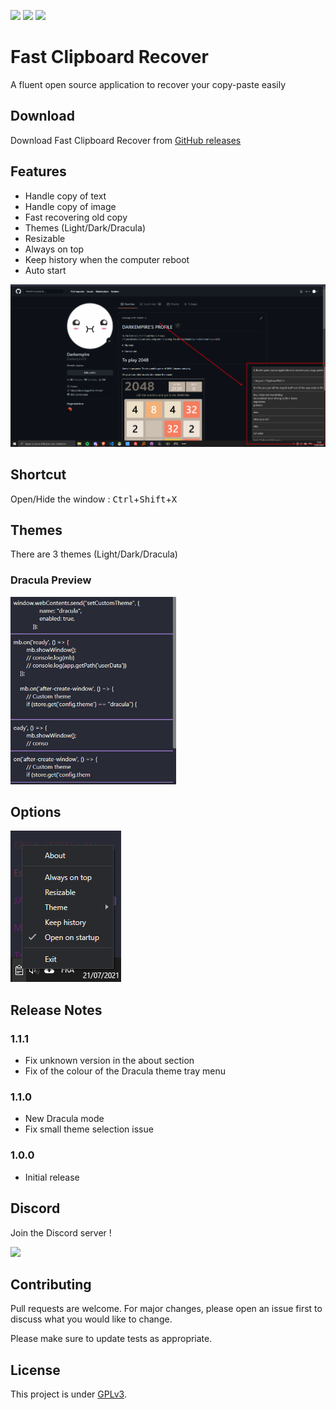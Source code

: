 ![](https://img.shields.io/codefactor/grade/github/Darkempire78/Fast-Clipboard-Recover?style=for-the-badge) ![](https://img.shields.io/github/repo-size/Darkempire78/Fast-Clipboard-Recover?style=for-the-badge) <a href="https://discord.com/invite/sPvJmY7mcV"><img src="https://img.shields.io/discord/831524351311609907?color=%237289DA&label=DISCORD&style=for-the-badge"></a>

# Fast Clipboard Recover
A fluent open source application to recover your copy-paste easily

## Download

Download Fast Clipboard Recover from [GitHub releases](https://github.com/Darkempire78/Fast-Clipboard-Recover/releases/)

## Features

* Handle copy of text
* Handle copy of image
* Fast recovering old copy
* Themes (Light/Dark/Dracula)
* Resizable
* Always on top
* Keep history when the computer reboot
* Auto start

<img src="https://github.com/Darkempire78/Fast-Clipboard-Recover/blob/main/Preview.png" width="900"/>

## Shortcut

Open/Hide the window : <kbd>Ctrl</kbd>+<kbd>Shift</kbd>+<kbd>X</kbd>

## Themes

There are 3 themes (Light/Dark/Dracula)

### Dracula Preview

<img src="Dracula.png" height="300"/>

## Options

<img src="Options.png"/>

## Release Notes

### 1.1.1
* Fix unknown version in the about section
* Fix of the colour of the Dracula theme tray menu
### 1.1.0
* New Dracula mode
* Fix small theme selection issue

### 1.0.0
* Initial release

## Discord

Join the Discord server !

[![](https://i.imgur.com/UfyvtOL.png)](https://discord.gg/sPvJmY7mcV)

## Contributing

Pull requests are welcome. For major changes, please open an issue first to discuss what you would like to change.

Please make sure to update tests as appropriate.


## License

This project is under [GPLv3](LICENSE).
